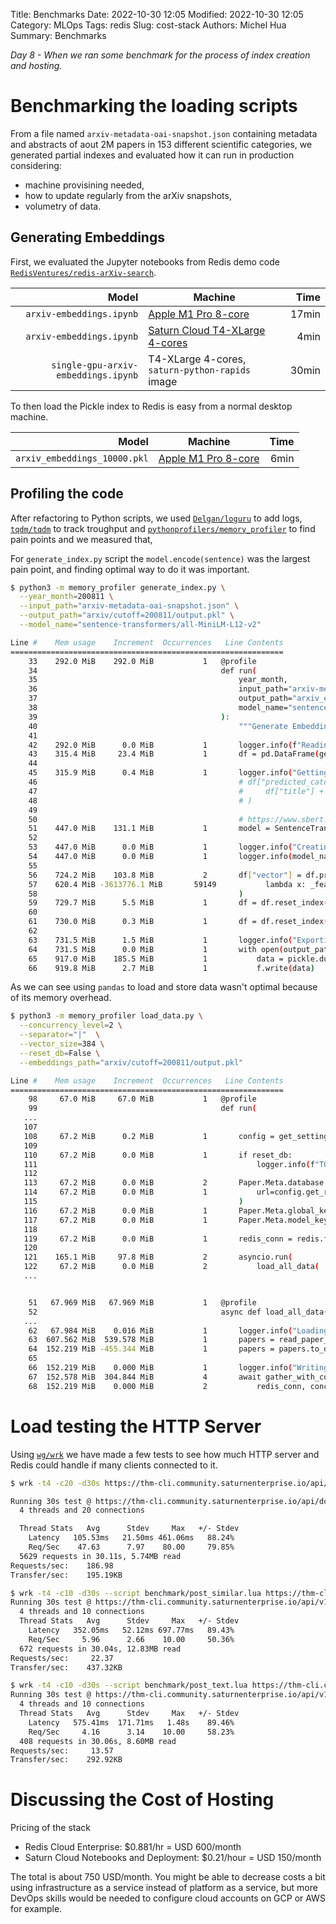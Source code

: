 Title: Benchmarks
Date: 2022-10-30 12:05
Modified: 2022-10-30 12:05
Category: MLOps
Tags: redis
Slug: cost-stack
Authors: Michel Hua
Summary: Benchmarks

_Day 8 - When we ran some benchmark for the process of index creation and hosting._

# Benchmarking the loading scripts

From a file named `arxiv-metadata-oai-snapshot.json` containing metadata and abstracts of aout 2M papers in 153 different scientific categories, we generated partial indexes and evaluated how it can run in production considering:

- machine provisining needed,
- how to update regularly from the arXiv snapshots,
- volumetry of data.

## Generating Embeddings

First, we evaluated the Jupyter notebooks from Redis demo code [`RedisVentures/redis-arXiv-search`](https://github.com/RedisVentures/redis-arXiv-search/tree/main/data).

| Model                    | Machine                      | Time   |
|-------------------------:|------------------------------|-------:|
|            `arxiv-embeddings.ipynb` | [Apple M1 Pro 8-core](https://www.apple.com/macbook-pro-14-and-16/specs/) | 17min |
|            `arxiv-embeddings.ipynb` | [Saturn Cloud T4-XLarge 4-cores](https://saturncloud.io/plans/hosted/) | 4min |
| `single-gpu-arxiv-embeddings.ipynb` | T4-XLarge 4-cores, `saturn-python-rapids` image | 30min |

To then load the Pickle index to Redis is easy from a normal desktop machine.

| Model                    | Machine                      | Time   |
|-------------------------:|------------------------------|-------:|
| `arxiv_embeddings_10000.pkl` | [Apple M1 Pro 8-core](https://www.apple.com/macbook-pro-14-and-16/specs/) | 6min |

## Profiling the code

After refactoring to Python scripts, we used [`Delgan/loguru`](https://github.com/Delgan/loguru) to add logs, [`tqdm/tqdm`](https://github.com/tqdm/tqdm) to track troughput and [`pythonprofilers/memory_profiler`](https://github.com/pythonprofilers/memory_profiler) to find pain points and we measured that,

For `generate_index.py` script the `model.encode(sentence)` was the largest pain point, and finding optimal way to do it was important.

```sh
$ python3 -m memory_profiler generate_index.py \
  --year_month=200811 \
  --input_path="arxiv-metadata-oai-snapshot.json" \
  --output_path="arxiv/cutoff=200811/output.pkl" \
  --model_name="sentence-transformers/all-MiniLM-L12-v2"

Line #    Mem usage    Increment  Occurrences   Line Contents
=============================================================
    33    292.0 MiB    292.0 MiB           1   @profile
    34                                         def run(
    35                                             year_month,
    36                                             input_path="arxiv-metadata-oai-snapshot.json",
    37                                             output_path="arxiv_embeddings_10000.pkl",
    38                                             model_name="sentence-transformers/all-mpnet-base-v2",
    39                                         ):
    40                                             """Generate Embeddings and Create a File Index."""
    41
    42    292.0 MiB      0.0 MiB           1       logger.info(f"Reading papers for {year_month}...")
    43    315.4 MiB     23.4 MiB           1       df = pd.DataFrame(get_papers(input_path, year_month))
    44
    45    315.9 MiB      0.4 MiB           1       logger.info("Getting categories predictions")
    46                                             # df["predicted_categories"] = get_paper_classification_predictions(
    47                                             #     df["title"] + " " + df["abstract"], top_k=3
    48                                             # )
    49
    50                                             # https://www.sbert.net/docs/usage/semantic_textual_similarity.html
    51    447.0 MiB    131.1 MiB           1       model = SentenceTransformer(model_name)
    52
    53    447.0 MiB      0.0 MiB           1       logger.info("Creating embeddings from title and abstract...")
    54    447.0 MiB      0.0 MiB           1       logger.info(model_name)
    55
    56    724.2 MiB    103.8 MiB           2       df["vector"] = df.progress_apply(
    57    620.4 MiB -3613776.1 MiB       59149           lambda x: _featurize(model, x["title"], x["abstract"]), axis=1
    58                                             )
    59    729.7 MiB      5.5 MiB           1       df = df.reset_index().drop("index", axis=1)
    60
    61    730.0 MiB      0.3 MiB           1       df = df.reset_index().drop("index", axis=1)
    62
    63    731.5 MiB      1.5 MiB           1       logger.info("Exporting to pickle file...")
    64    731.5 MiB      0.0 MiB           1       with open(output_path, "wb") as f:
    65    917.0 MiB    185.5 MiB           1           data = pickle.dumps(df)
    66    919.8 MiB      2.7 MiB           1           f.write(data)
```

As we can see using `pandas` to load and store data wasn't optimal because of its memory overhead.

```sh
$ python3 -m memory_profiler load_data.py \
  --concurrency_level=2 \
  --separator="|"  \
  --vector_size=384 \
  --reset_db=False \
  --embeddings_path="arxiv/cutoff=200811/output.pkl"

Line #    Mem usage    Increment  Occurrences   Line Contents
=============================================================
    98     67.0 MiB     67.0 MiB           1   @profile
    99                                         def run(
   ...
   107
   108     67.2 MiB      0.2 MiB           1       config = get_settings()
   109
   110     67.2 MiB      0.0 MiB           1       if reset_db:
   111                                                 logger.info(f"TODO {reset_db}")
   112
   113     67.2 MiB      0.0 MiB           2       Paper.Meta.database = get_redis_connection(
   114     67.2 MiB      0.0 MiB           1           url=config.get_redis_url(), decode_responses=True
   115                                             )
   116     67.2 MiB      0.0 MiB           1       Paper.Meta.global_key_prefix = "THM"
   117     67.2 MiB      0.0 MiB           1       Paper.Meta.model_key_prefix = "Paper"
   118
   119     67.2 MiB      0.0 MiB           1       redis_conn = redis.from_url(config.get_redis_url())
   120
   121    165.1 MiB     97.8 MiB           2       asyncio.run(
   122     67.2 MiB      0.0 MiB           2           load_all_data(
   ...


    51   67.969 MiB   67.969 MiB           1   @profile
    52                                         async def load_all_data(
   ...
    62   67.984 MiB    0.016 MiB           1       logger.info("Loading papers...")
    63  607.562 MiB  539.578 MiB           1       papers = read_paper_df(embeddings_path).head(1)
    64  152.219 MiB -455.344 MiB           1       papers = papers.to_dict("records")
    65
    66  152.219 MiB    0.000 MiB           1       logger.info("Writing to Redis...")
    67  152.578 MiB  304.844 MiB           4       await gather_with_concurrency(
    68  152.219 MiB    0.000 MiB           2           redis_conn, concurrency_level, separator, vector_size, *papers
```

# Load testing the HTTP Server

Using [`wg/wrk`](https://github.com/wg/wrk) we have made a few tests to see how much HTTP server and Redis could handle if many clients connected to it.

```sh
$ wrk -t4 -c20 -d30s https://thm-cli.community.saturnenterprise.io/api/docs

Running 30s test @ https://thm-cli.community.saturnenterprise.io/api/docs
  4 threads and 20 connections

  Thread Stats   Avg      Stdev     Max   +/- Stdev
    Latency   105.53ms   21.50ms 461.06ms   88.24%
    Req/Sec    47.63      7.97    80.00     79.85%
  5629 requests in 30.11s, 5.74MB read
Requests/sec:    186.98
Transfer/sec:    195.19KB
```

```sh
$ wrk -t4 -c10 -d30s --script benchmark/post_similar.lua https://thm-cli.community.saturnenterprise.io/api/v1/paper/vectorsearch/text
Running 30s test @ https://thm-cli.community.saturnenterprise.io/api/v1/paper/vectorsearch/text
  4 threads and 10 connections
  Thread Stats   Avg      Stdev     Max   +/- Stdev
    Latency   352.05ms   52.12ms 697.77ms   89.43%
    Req/Sec     5.96      2.66    10.00     50.36%
  672 requests in 30.04s, 12.83MB read
Requests/sec:     22.37
Transfer/sec:    437.32KB
```

```sh
$ wrk -t4 -c10 -d30s --script benchmark/post_text.lua https://thm-cli.community.saturnenterprise.io/api/v1/paper/vectorsearch/text/user
Running 30s test @ https://thm-cli.community.saturnenterprise.io/api/v1/paper/vectorsearch/text/user
  4 threads and 10 connections
  Thread Stats   Avg      Stdev     Max   +/- Stdev
    Latency   575.41ms  171.71ms   1.48s    89.46%
    Req/Sec     4.16      3.14    10.00     58.23%
  408 requests in 30.06s, 8.60MB read
Requests/sec:     13.57
Transfer/sec:    292.92KB
```

# Discussing the Cost of Hosting

Pricing of the stack

- Redis Cloud Enterprise: $0.881/hr = USD 600/month
- Saturn Cloud Notebooks and Deployment: $0.21/hour = USD 150/month

The total is about 750 USD/month. You might be able to decrease costs a bit using infrastructure as a service instead of platform as a service, but more DevOps skills would be needed to configure cloud accounts on GCP or AWS for example.
